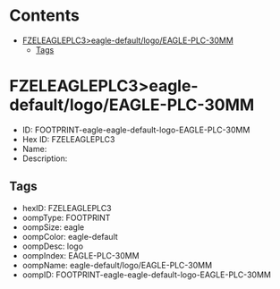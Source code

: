 



Contents
========

* [FZELEAGLEPLC3>eagle-default/logo/EAGLE-PLC-30MM](#fzeleagleplc3eagle-defaultlogoeagle-plc-30mm)
	* [Tags](#tags)

# FZELEAGLEPLC3>eagle-default/logo/EAGLE-PLC-30MM

- ID: FOOTPRINT-eagle-eagle-default-logo-EAGLE-PLC-30MM
- Hex ID: FZELEAGLEPLC3
- Name: 
- Description: 

## Tags

- hexID: FZELEAGLEPLC3
- oompType: FOOTPRINT
- oompSize: eagle
- oompColor: eagle-default
- oompDesc: logo
- oompIndex: EAGLE-PLC-30MM
- oompName: eagle-default/logo/EAGLE-PLC-30MM
- oompID: FOOTPRINT-eagle-eagle-default-logo-EAGLE-PLC-30MM
